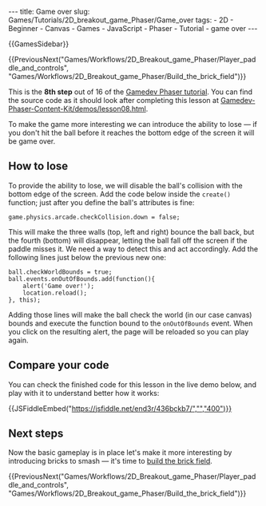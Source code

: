 --- title: Game over slug: Games/Tutorials/2D_breakout_game_Phaser/Game_over tags: - 2D - Beginner - Canvas - Games - JavaScript - Phaser - Tutorial - game over ---

{{GamesSidebar}}

{{PreviousNext("Games/Workflows/2D\_Breakout\_game\_Phaser/Player\_paddle\_and\_controls", "Games/Workflows/2D\_Breakout\_game\_Phaser/Build\_the\_brick\_field")}}

This is the **8th step** out of 16 of the [Gamedev Phaser tutorial](/en-US/docs/Games/Tutorials/2D_breakout_game_Phaser). You can find the source code as it should look after completing this lesson at [Gamedev-Phaser-Content-Kit/demos/lesson08.html](https://github.com/end3r/Gamedev-Phaser-Content-Kit/blob/gh-pages/demos/lesson08.html).

<span class="seoSummary">To make the game more interesting we can introduce the ability to lose — if you don't hit the ball before it reaches the bottom edge of the screen it will be game over.</span>

## How to lose

To provide the ability to lose, we will disable the ball's collision with the bottom edge of the screen. Add the code below inside the `create()` function; just after you define the ball's attributes is fine:

    game.physics.arcade.checkCollision.down = false;

This will make the three walls (top, left and right) bounce the ball back, but the fourth (bottom) will disappear, letting the ball fall off the screen if the paddle misses it. We need a way to detect this and act accordingly. Add the following lines just below the previous new one:

    ball.checkWorldBounds = true;
    ball.events.onOutOfBounds.add(function(){
        alert('Game over!');
        location.reload();
    }, this);

Adding those lines will make the ball check the world (in our case canvas) bounds and execute the function bound to the `onOutOfBounds` event. When you click on the resulting alert, the page will be reloaded so you can play again.

## Compare your code

You can check the finished code for this lesson in the live demo below, and play with it to understand better how it works:

{{JSFiddleEmbed("https://jsfiddle.net/end3r/436bckb7/","","400")}}

## Next steps

Now the basic gameplay is in place let's make it more interesting by introducing bricks to smash — it's time to [build the brick field](/en-US/docs/Games/Tutorials/2D_breakout_game_Phaser/Build_the_brick_field).

{{PreviousNext("Games/Workflows/2D\_Breakout\_game\_Phaser/Player\_paddle\_and\_controls", "Games/Workflows/2D\_Breakout\_game\_Phaser/Build\_the\_brick\_field")}}
